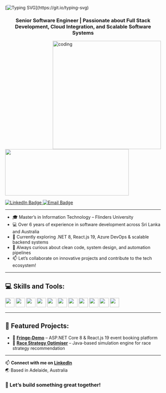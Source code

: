 [![Typing SVG](https://readme-typing-svg.demolab.com?font=Fira+Code&pause=1000&color=2ECC40&width=720&lines=%F0%9F%91%8B+Hey%2C+there%21+I'm+Madusha+Piumee+Welcome+to+my+Profile!)](https://git.io/typing-svg)

<h3 align="center">Senior Software Engineer | Passionate about Full Stack Development, Cloud Integration, and Scalable Software Systems</h3>

<img align="right" alt="coding" height="350" width="350" src="https://marketbusinessnews.com/wp-content/uploads/2020/10/1-Predictive-Analytics-GIF-for-article.gif">

<p align="left">
  <a href="https://www.linkedin.com/in/piumee-senevirathne-299a07108/" target="blank">
    <img src="https://cdn.dribbble.com/users/1525393/screenshots/6420056/comp_4.gif" width="400" height="150" />
  </a>
</p>

<div id="badges" align="left">
  <a href="https://www.linkedin.com/in/piumee-senevirathne-299a07108/">
    <img src="https://img.shields.io/badge/LinkedIn-blue?style=for-the-badge&logo=linkedin&logoColor=white" alt="LinkedIn Badge"/>
  </a>
  <a href="mailto:mspiumee@gmail.com">
    <img src="https://img.shields.io/badge/Email-D14836?style=for-the-badge&logo=gmail&logoColor=white" alt="Email Badge"/>
  </a>
</div>

---

- 🎓 Master’s in Information Technology – Flinders University  
- 💻 Over 6 years of experience in software development across Sri Lanka and Australia  
- 🚀 Currently exploring .NET 8, React.js 19, Azure DevOps & scalable backend systems  
- 🧠 Always curious about clean code, system design, and automation pipelines  
- 📫 Let’s collaborate on innovative projects and contribute to the tech ecosystem!  

---

## 💻 Skills and Tools:

<img height=30 src="https://img.shields.io/badge/Java-ED8B00?style=for-the-badge&logo=java&logoColor=white">
<img height=30 src="https://img.shields.io/badge/C%23-68217A?style=for-the-badge&logo=csharp&logoColor=white">
<img height=30 src="https://img.shields.io/badge/React-61DAFB?style=for-the-badge&logo=react&logoColor=black">
<img height=30 src="https://img.shields.io/badge/ASP.NET_Core-512BD4?style=for-the-badge&logo=dotnet&logoColor=white">
<img height=30 src="https://img.shields.io/badge/PostgreSQL-336791?style=for-the-badge&logo=postgresql&logoColor=white">
<img height=30 src="https://img.shields.io/badge/Azure-0089D6?style=for-the-badge&logo=azure-devops&logoColor=white">
<img height=30 src="https://img.shields.io/badge/GitHub-181717?style=for-the-badge&logo=github&logoColor=white">
<img height=30 src="https://img.shields.io/badge/Docker-2496ED?style=for-the-badge&logo=docker&logoColor=white">
<img height=30 src="https://img.shields.io/badge/Node.js-339933?style=for-the-badge&logo=nodedotjs&logoColor=white">
<img height=30 src="https://img.shields.io/badge/Jira-0052CC?style=for-the-badge&logo=jira&logoColor=white">
<img height=30 src="https://img.shields.io/badge/Postman-FF6C37?style=for-the-badge&logo=postman&logoColor=white">

---

## 🔧 Featured Projects:

- 🔗 [**Fringe-Demo**](https://github.com/Piumee/Fringe-Demo) – ASP.NET Core 8 & React.js 19 event booking platform  
- 🔗 [**Race Strategy Optimiser**](https://github.com/Piumee/race-strategy-optimiser) – Java-based simulation engine for race strategy recommendation  

---
📫 **Connect with me on [LinkedIn](https://www.linkedin.com/in/piumee-senevirathne-299a07108/)**  
🌏 Based in Adelaide, Australia
### 🎯 Let’s build something great together!


